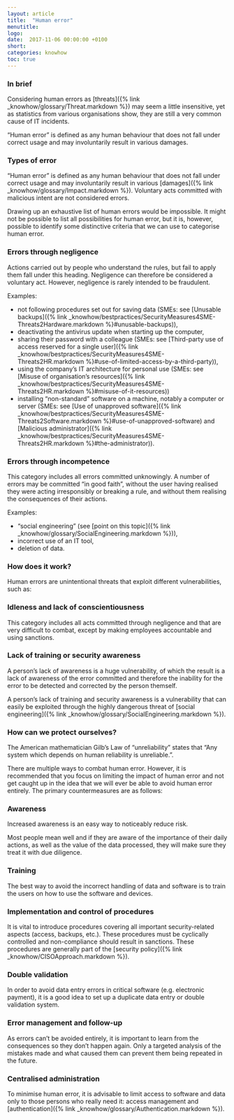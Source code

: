 ```yaml
---
layout: article
title:  "Human error"
menutitle:
logo:
date:  2017-11-06 00:00:00 +0100
short:
categories: knowhow
toc: true
---
```

<h3 class="titre-page" id="in-brief">In brief</h3>
Considering human errors as [threats]({% link _knowhow/glossary/Threat.markdown %}) may seem a little insensitive, yet as statistics from various organisations show, they are still a very common cause of IT incidents. 

“Human error” is defined as any human behaviour that does not fall under correct usage and may involuntarily result in various damages.

<h3 class="titre-page" id="types-of-error">Types of error</h3>
“Human error” is defined as any human behaviour that does not fall under correct usage and may involuntarily result in various [damages]({% link _knowhow/glossary/Impact.markdown %}). Voluntary acts committed with malicious intent are not considered errors.

Drawing up an exhaustive list of human errors would be impossible. It might not be possible to list all possibilities for human error, but it is, however, possible to identify some distinctive criteria that we can use to categorise human error.

### Errors through negligence
Actions carried out by people who understand the rules, but fail to apply them fall under this heading. Negligence can therefore be considered a voluntary act. However, negligence is rarely intended to be fraudulent.

Examples:

* not following procedures set out for saving data (SMEs: see [Unusable backups]({% link _knowhow/bestpractices/SecurityMeasures4SME-Threats2Hardware.markdown %}\#unusable-backups)),
* deactivating the antivirus update when starting up the computer,
* sharing their password with a colleague (SMEs: see [Third-party use of access reserved for a single user]({% link _knowhow/bestpractices/SecurityMeasures4SME-Threats2HR.markdown %}\#use-of-limited-access-by-a-third-party)),
* using the company’s IT architecture for personal use (SMEs: see [Misuse of organisation’s resources]({% link _knowhow/bestpractices/SecurityMeasures4SME-Threats2HR.markdown %}\#misuse-of-it-resources))
* installing “non-standard” software on a machine, notably a computer or server (SMEs: see [Use of unapproved software]({% link _knowhow/bestpractices/SecurityMeasures4SME-Threats2Software.markdown %}\#use-of-unapproved-software) and [Malicious administrator]({% link _knowhow/bestpractices/SecurityMeasures4SME-Threats2HR.markdown %}\#the-administrator)).

### Errors through incompetence
This category includes all errors committed unknowingly. A number of errors may be committed “in good faith”, without the user having realised they were acting irresponsibly or breaking a rule, and without them realising the consequences of their actions.

Examples:

* “social engineering” (see [point on this topic]({% link _knowhow/glossary/SocialEngineering.markdown %})),
* incorrect use of an IT tool,
* deletion of data.

<h3 class="titre-page" id="how-does-it-work">How does it work?</h3>
Human errors are unintentional threats that exploit different vulnerabilities, such as:

### Idleness and lack of conscientiousness
This category includes all acts committed through negligence and that are very difficult to combat, except by making employees accountable and using sanctions.

### Lack of training or security awareness
A person’s lack of awareness is a huge vulnerability, of which the result is a lack of awareness of the error committed and therefore the inability for the error to be detected and corrected by the person themself.

A person’s lack of training and security awareness is a vulnerability that can easily be exploited through the highly dangerous threat of [social engineering]({% link _knowhow/glossary/SocialEngineering.markdown %}).

<h3 class="titre-page" id="how-can-we-protect-ourselves">How can we protect ourselves?</h3>
The American mathematician Gilb’s Law of “unreliability” states that “Any system which depends on human reliability is unreliable.”.

There are multiple ways to combat human error. However, it is recommended that you focus on limiting the impact of human error and not get caught up in the idea that we will ever be able to avoid human error entirely. The primary countermeasures are as follows:

### Awareness
Increased awareness is an easy way to noticeably reduce risk.

Most people mean well and if they are aware of the importance of their daily actions, as well as the value of the data processed, they will make sure they treat it with due diligence.

### Training
The best way to avoid the incorrect handling of data and software is to train the users on how to use the software and devices.

### Implementation and control of procedures
It is vital to introduce procedures covering all important security-related aspects (access, backups, etc.). These procedures must be cyclically controlled and non-compliance should result in sanctions. These procedures are generally part of the [security policy]({% link _knowhow/CISOApproach.markdown %}).

### Double validation
In order to avoid data entry errors in critical software (e.g. electronic payment), it is a good idea to set up a duplicate data entry or double validation system.

### Error management and follow-up
As errors can’t be avoided entirely, it is important to learn from the consequences so they don’t happen again. Only a targeted analysis of the mistakes made and what caused them can prevent them being repeated in the future.

### Centralised administration
To minimise human error, it is advisable to limit access to software and data only to those persons who really need it: access management and [authentication]({% link _knowhow/glossary/Authentication.markdown %}).
